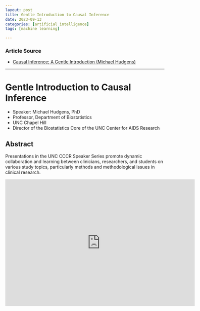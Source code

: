 ```yaml
---
layout: post
title: Gentle Introduction to Causal Inference
date: 2023-09-13
categories: [artificial intelligence]
tags: [machine learning]

---
```


### Article Source

* [Causal Inference; A Gentle Introduction (Michael Hudgens)](https://www.youtube.com/watch?v=_l1kZe0tNb0)

---

# Gentle Introduction to Causal Inference

* Speaker: Michael Hudgens, PhD
* Professor, Department of Biostatistics
* UNC Chapel Hill
* Director of the Biostatistics Core of the UNC Center for AIDS Research

## Abstract

Presentations in the UNC CCCR Speaker Series promote dynamic collaboration and learning between clinicians, researchers, and students on various study topics, particularly methods and methodological issues in clinical research.

<iframe width="600" height="400" src="https://www.youtube.com/embed/_l1kZe0tNb0?si=Gz00gk5LnVde7jA5" title="YouTube video player" frameborder="0" allow="accelerometer; autoplay; clipboard-write; encrypted-media; gyroscope; picture-in-picture; web-share" allowfullscreen></iframe>